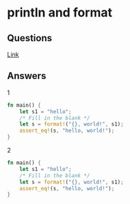 # println and format

## Questions

[Link](https://practice.rs/formatted-output/println.html)

## Answers

1

```rust
fn main() {
    let s1 = "hello";
    /* Fill in the blank */
    let s = format!("{}, world!", s1);
    assert_eq!(s, "hello, world!");
}
```

2

```rust
fn main() {
    let s1 = "hello";
    /* Fill in the blank */
    let s = format!("{}, world!", s1);
    assert_eq!(s, "hello, world!");
}
```
